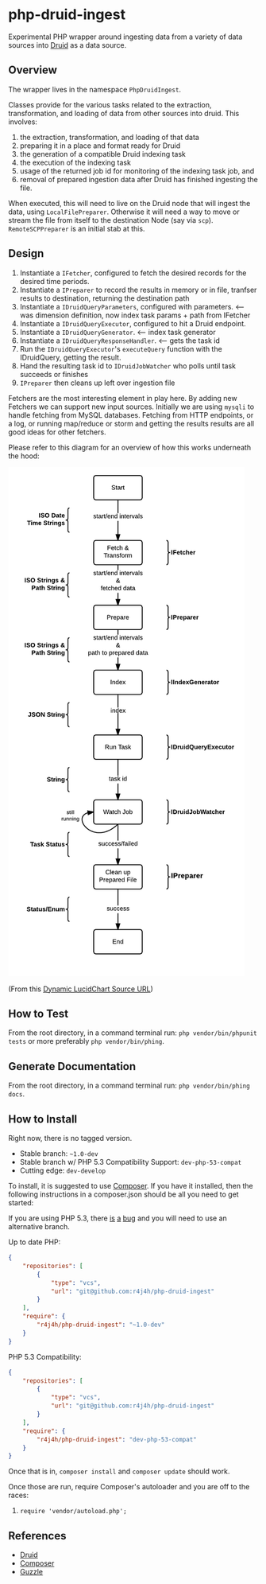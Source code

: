 php-druid-ingest
===============

Experimental PHP wrapper around ingesting data from a variety of data sources into [Druid](http://druid.io) as
a data source.

Overview
---------------

The wrapper lives in the namespace `PhpDruidIngest`.

Classes provide for the various tasks related to the extraction, transformation, and loading of data from
other sources into druid. This involves:

1. the extraction, transformation, and loading of that data
2. preparing it in a place and format ready for Druid
3. the generation of a compatible Druid indexing task
4. the execution of the indexing task
5. usage of the returned job id for monitoring of the indexing task job, and
6. removal of prepared ingestion data after Druid has finished ingesting the file.


When executed, this will need to live on the Druid node that will ingest the data, using `LocalFilePreparer`.
Otherwise it will need a way to move or stream the file from itself to the destination Node (say via `scp`).
`RemoteSCPPreparer` is an initial stab at this.


Design
---------------

1. Instantiate a `IFetcher`, configured to fetch the desired records for the desired time periods.
1. Instantiate a `IPreparer` to record the results in memory or in file, tranfser results to destination, returning the destination path
1. Instantiate a `IDruidQueryParameters`, configured with parameters. <-- was dimension definition, now index task params + path from IFetcher
1. Instantiate a `IDruidQueryExecutor`, configured to hit a Druid endpoint.
1. Instantiate a `IDruidQueryGenerator`. <-- index task generator
1. Instantiate a `IDruidQueryResponseHandler`. <-- gets the task id
1. Run the `IDruidQueryExecutor`'s `executeQuery` function with the IDruidQuery, getting the result.
1. Hand the resulting task id to `IDruidJobWatcher` who polls until task succeeds or finishes
1. `IPreparer` then cleans up left over ingestion file

Fetchers are the most interesting element in play here. By adding new Fetchers we can support new input sources.
Initially we are using `mysqli` to handle fetching from MySQL databases. Fetching from HTTP endpoints, or a log, or running
map/reduce or storm and getting the results results are all good ideas for other fetchers.

Please refer to this diagram for an overview of how this works underneath the hood:

![Process Flow](docs/process-flow.png)

(From this [Dynamic LucidChart Source URL](https://www.lucidchart.com/publicSegments/view/542c8edd-b500-4dc7-b37f-7a010a0048fd/image.png))



How to Test
-------------

From the root directory, in a command terminal run: `php vendor/bin/phpunit tests` or more preferably `php vendor/bin/phing`.


Generate Documentation
-------------

From the root directory, in a command terminal run: `php vendor/bin/phing docs`.


How to Install
---------------

Right now, there is no tagged version.

- Stable branch: `~1.0-dev`
- Stable branch w/ PHP 5.3 Compatibility Support: `dev-php-53-compat`
- Cutting edge: `dev-develop`

To install, it is suggested to use [Composer](http://getcomposer.org). If you have it installed, then the following instructions
in a composer.json should be all you need to get started:

If you are using PHP 5.3, there [is](https://bugs.php.net/bug.php?id=66818) [a](http://php.net/archive/2014.php#id2014-08-14-1) [bug](https://bugs.php.net/bug.php?id=43200) and you will need to use an alternative branch.

Up to date PHP:

```json
{
    "repositories": [
        {
            "type": "vcs",
            "url": "git@github.com:r4j4h/php-druid-ingest"
        }
    ],
    "require": {
        "r4j4h/php-druid-ingest": "~1.0-dev"
    }
}
```

PHP 5.3 Compatibility:

```json
{
    "repositories": [
        {
            "type": "vcs",
            "url": "git@github.com:r4j4h/php-druid-ingest"
        }
    ],
    "require": {
        "r4j4h/php-druid-ingest": "dev-php-53-compat"
    }
}
```

Once that is in, `composer install` and `composer update` should work.

Once those are run, require Composer's autoloader and you are off to the races:

1. `require 'vendor/autoload.php';`



References
---------------

- [Druid](http://druid.io)
- [Composer](http://getcomposer.org)
- [Guzzle](http://guzzle.readthedocs.org)
